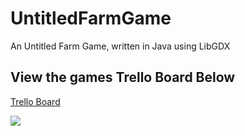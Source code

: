 # UntitledFarmGame
An Untitled Farm Game, written in Java using LibGDX

## View the games Trello Board Below
[Trello Board](https://trello.com/b/mGrd6Lk8/gameenginev2)

![](https://i.imgur.com/agjjcWO.png)
